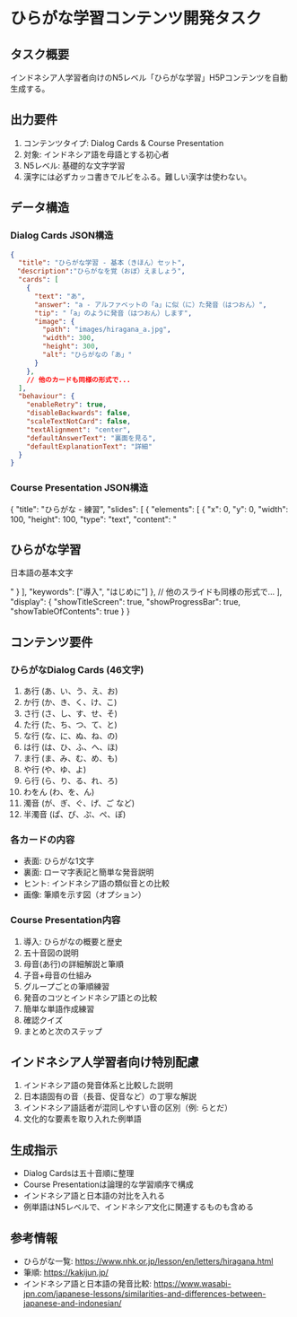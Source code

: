 # ひらがな学習コンテンツ開発タスク

## タスク概要

インドネシア人学習者向けのN5レベル「ひらがな学習」H5Pコンテンツを自動生成する。

## 出力要件

1. コンテンツタイプ: Dialog Cards & Course Presentation
2. 対象: インドネシア語を母語とする初心者
3. N5レベル: 基礎的な文字学習
4. 漢字には必ずカッコ書きでルビをふる。難しい漢字は使わない。

## データ構造

### Dialog Cards JSON構造

```json
{
  "title": "ひらがな学習 - 基本（きほん）セット",
　"description":"ひらがなを覚（おぼ）えましょう",
  "cards": [
    {
      "text": "あ",
      "answer": "a - アルファベットの「a」に似（に）た発音（はつおん）",
      "tip": "「a」のように発音（はつおん）します",
      "image": {
        "path": "images/hiragana_a.jpg",
        "width": 300,
        "height": 300,
        "alt": "ひらがなの「あ」"
      }
    },
    // 他のカードも同様の形式で...
  ],
  "behaviour": {
    "enableRetry": true,
    "disableBackwards": false,
    "scaleTextNotCard": false,
    "textAlignment": "center",
    "defaultAnswerText": "裏面を見る",
    "defaultExplanationText": "詳細"
  }
}
```

### Course Presentation JSON構造

{
"title": "ひらがな - 練習",
"slides": [
{
"elements": [
{
"x": 0,
"y": 0,
"width": 100,
"height": 100,
"type": "text",
"content": "<h2>ひらがな学習</h2><p>日本語の基本文字</p>"
}
],
"keywords": ["導入", "はじめに"]
},
// 他のスライドも同様の形式で...
],
"display": {
"showTitleScreen": true,
"showProgressBar": true,
"showTableOfContents": true
}
}

## コンテンツ要件

### ひらがなDialog Cards (46文字)

1. あ行 (あ、い、う、え、お)
2. か行 (か、き、く、け、こ)
3. さ行 (さ、し、す、せ、そ)
4. た行 (た、ち、つ、て、と)
5. な行 (な、に、ぬ、ね、の)
6. は行 (は、ひ、ふ、へ、ほ)
7. ま行 (ま、み、む、め、も)
8. や行 (や、ゆ、よ)
9. ら行 (ら、り、る、れ、ろ)
10. わをん (わ、を、ん)
11. 濁音 (が、ぎ、ぐ、げ、ご など)
12. 半濁音 (ぱ、ぴ、ぷ、ぺ、ぽ)

### 各カードの内容

* 表面: ひらがな1文字
* 裏面: ローマ字表記と簡単な発音説明
* ヒント: インドネシア語の類似音との比較
* 画像: 筆順を示す図（オプション）

### Course Presentation内容

1. 導入: ひらがなの概要と歴史
2. 五十音図の説明
3. 母音(あ行)の詳細解説と筆順
4. 子音+母音の仕組み
5. グループごとの筆順練習
6. 発音のコツとインドネシア語との比較
7. 簡単な単語作成練習
8. 確認クイズ
9. まとめと次のステップ

## インドネシア人学習者向け特別配慮

1. インドネシア語の発音体系と比較した説明
2. 日本語固有の音（長音、促音など）の丁寧な解説
3. インドネシア語話者が混同しやすい音の区別（例: らとだ）
4. 文化的な要素を取り入れた例単語

## 生成指示

* Dialog Cardsは五十音順に整理
* Course Presentationは論理的な学習順序で構成
* インドネシア語と日本語の対比を入れる
* 例単語はN5レベルで、インドネシア文化に関連するものも含める

## 参考情報

* ひらがな一覧: https://www.nhk.or.jp/lesson/en/letters/hiragana.html
* 筆順: https://kakijun.jp/
* インドネシア語と日本語の発音比較: https://www.wasabi-jpn.com/japanese-lessons/similarities-and-differences-between-japanese-and-indonesian/
